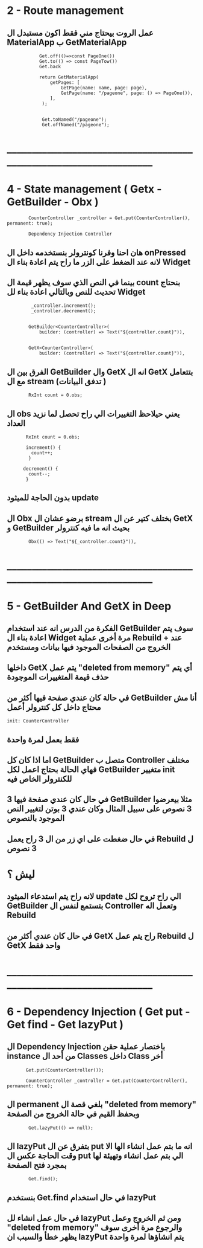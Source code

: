 # 2 - Route management
## عمل الروت بيحتاج مني فقط اكون مستبدل ال MaterialApp ب GetMaterialApp
                Get.off(()=>const PageOne()) 
                Get.to(() => const PageTow()) 
                Get.back 
                
                return GetMaterialApp(
                    getPages: [
                        GetPage(name: name, page: page),
                        GetPage(name: "/pageone", page: () => PageOne()),
                    ],
                 );
                 
                 
                 Get.toNamed("/pageone");
                 Get.offNamed("/pageone");


    

# __________________________________________________________________

# 4 - State management ( Getx - GetBuilder - Obx )


            CounterController _controller = Get.put(CounterController(), permanent: true);
            
            Dependency Injection Controller
            
## هان احنا وفرنا كونترولر بنستخدمه داخل ال onPressed لانه عند الضغط على الزر ما راح يتم اعادة بناء ال Widget 
## بينما في النص الذي سوف يظهر قيمة ال count بنحتاج تحديث للنص وبالتالي اعادة بناء لل Widget 
             _controller.increment();
             _controller.decrement();
                                                                                                             

            GetBuilder<CounterController>(
                builder: (controller) => Text("${controller.count}")),
                
                
            GetX<CounterController>(
                builder: (controller) => Text("${controller.count}")),
                
 ## الفرق بين ال GetBuilder وال GetX انه ال GetX بتتعامل مع ال stream (تدفق البيانات )




            RxInt count = 0.obs;

 ## ال obs يعني حيلاحظ التغييرات الي راح تحصل لما نزيد العداد
 
           RxInt count = 0.obs;

           increment() {
             count++;
            }

          decrement() {
            count--;
           }
           
           
## بدون الحاجة للميثود update

## ال Obx برضو عشان ال stream بختلف كتير عن ال GetX و GetBuilder بحيث انه ما فيه كنترولر

            Obx(() => Text("${_controller.count}")),




# __________________________________________________________________

# 5 - GetBuilder And GetX in Deep

## الفكرة من الدرس انه عند استخدام GetBuilder سوف يتم اعادة بناء ال Widget مرة أخرى عملية Rebuild + عند الخروج من الصفحات الموجود فيها بيانات ومستخدم 
## داخلها GetX يتم عمل "deleted from memory" أي يتم حذف قيمة المتغييرات الموجودة



## في حالة كان عندي صفحة فيها أكثر من GetBuilder أنا مش محتاج داخل كل كنترولر أعمل 
    init: CounterController
## فقط بعمل لمرة واحدة 


## اما اذا كان كل GetBuilder متصل ب Controller مختلف فهاي الحالة بحتاج اعمل لكل GetBuilder متغيير init للكنترولر الخاص فيه 

## في حال كان عندي صفحة فيها 3 GetBuilder  مثلا بيعرضوا 3 نصوص على سبيل المثال وكان عندي 3 بوتن لتغيير النص الموجود بالنصوص 
## في حال ضغطت على اي زر من ال 3 راح يعمل Rebuild ل 3 نصوص 

# ليش ؟ 

## لانه راح يتم استدعاء الميثود update الي راح تروح لكل GetBuilder بتستمع لنفس ال Controller  وتعمل اله Rebuild 

## في حال كان عندي أكثر من  GetX راح يتم عمل Rebuild  ل GetX واحد فقط


# __________________________________________________________________


# 6 - Dependency Injection ( Get put - Get find - Get lazyPut )

## ال Dependency Injection باختصار عملية حقن  instance من أحد ال Classes داخل Class أخر

           Get.put(CounterController());
           
           CounterController _controller = Get.put(CounterController(), permanent: true);
           
## ال permanent بلغي قصة ال "deleted from memory" وبحفظ القيم في حالة الخروج من الصفحة 
           
           

            Get.lazyPut(() => null);
            
            
## ال lazyPut بتفرق عن ال put انه ما بتم عمل انشاء الها الا وقت الحاجة عكس ال put الي بتم عمل انشاء وتهيئة لها بمجرد فتح الصفحة


            Get.find();
            
##  بنستخدم Get.find في حال استخدام lazyPut 
## في حال عمل انشاء لل lazyPut ومن ثم الخروج وعمل "deleted from memory" والرجوع مرة أخرى سوف يظهر خطأ والسبب ان lazyPut يتم انشاؤها لمرة واحدة 
